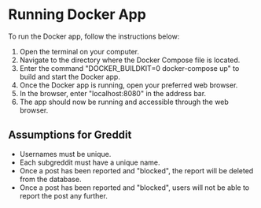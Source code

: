 # Running Docker App

To run the Docker app, follow the instructions below:

1. Open the terminal on your computer.
2. Navigate to the directory where the Docker Compose file is located.
3. Enter the command "DOCKER_BUILDKIT=0 docker-compose up" to build and start the Docker app.
4. Once the Docker app is running, open your preferred web browser.
5. In the browser, enter "localhost:8080" in the address bar.
6. The app should now be running and accessible through the web browser.

## Assumptions for Greddit

- Usernames must be unique.
- Each subgreddit must have a unique name.
- Once a post has been reported and "blocked", the report will be deleted from the database.
- Once a post has been reported and "blocked", users will not be able to report the post any further.